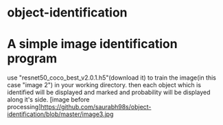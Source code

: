 # object-identification
# A simple image identification program
use "resnet50_coco_best_v2.0.1.h5"(download it) to train the image(in this case "image 2") in your working directory.
then each object which is identified will be displayed and marked and probability will be displayed along it's side.
[image before processing]https://github.com/saurabh98s/object-identification/blob/master/image3.jpg
